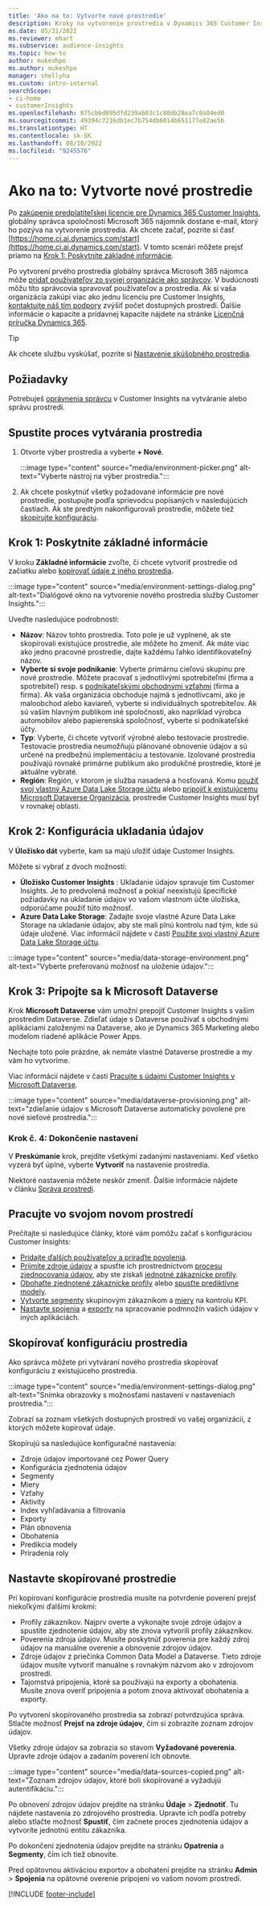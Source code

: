 ```yaml
---
title: 'Ako na to: Vytvorte nové prostredie'
description: Kroky na vytvorenie prostredia v Dynamics 365 Customer Insights.
ms.date: 05/31/2022
ms.reviewer: mhart
ms.subservice: audience-insights
ms.topic: how-to
author: mukeshpo
ms.author: mukeshpo
manager: shellyha
ms.custom: intro-internal
searchScope:
- ci-home
- customerInsights
ms.openlocfilehash: 875cbbd095dfd239ab83c1c80db28ea7c0a04ed0
ms.sourcegitcommit: 49394c7216db1ec7b754db6014b651177e82ae5b
ms.translationtype: HT
ms.contentlocale: sk-SK
ms.lasthandoff: 08/10/2022
ms.locfileid: "9245576"
---
```

# <a name="how-to-create-a-new-environment"></a>Ako na to: Vytvorte nové prostredie

Po [zakúpenie predplatiteľskej licencie pre Dynamics 365 Customer Insights](paid-license.md), globálny správca spoločnosti Microsoft 365 nájomník dostane e-mail, ktorý ho pozýva na vytvorenie prostredia. Ak chcete začať, pozrite si časť [https://home.ci.ai.dynamics.com/start](https://home.ci.ai.dynamics.com/start). V tomto scenári môžete prejsť priamo na [Krok 1: Poskytnite základné informácie](#step-1-provide-basic-information).

Po vytvorení prvého prostredia globálny správca Microsoft 365 nájomca môže [pridať používateľov zo svojej organizácie ako správcov](permissions.md). V budúcnosti môžu títo správcovia spravovať používateľov a prostredia. Ak si vaša organizácia zakúpi viac ako jednu licenciu pre Customer Insights, [kontaktujte náš tím podpory](https://go.microsoft.com/fwlink/?linkid=2079641) zvýšiť počet dostupných prostredí. Ďalšie informácie o kapacite a prídavnej kapacite nájdete na stránke [Licenčná príručka Dynamics 365](https://go.microsoft.com/fwlink/?LinkId=866544).

> [!TIP]
> Ak chcete službu vyskúšať, pozrite si [Nastavenie skúšobného prostredia](trial-signup.md).

## <a name="prerequisites"></a>Požiadavky

Potrebuješ [oprávnenia správcu](permissions.md) v Customer Insights na vytváranie alebo správu prostredí.

## <a name="start-the-environment-creation-process"></a>Spustite proces vytvárania prostredia

1. Otvorte výber prostredia a vyberte **+ Nové**.
  
   :::image type="content" source="media/environment-picker.png" alt-text="Vyberte nástroj na výber prostredia.":::

1. Ak chcete poskytnúť všetky požadované informácie pre nové prostredie, postupujte podľa sprievodcu popísaných v nasledujúcich častiach. Ak ste predtým nakonfigurovali prostredie, môžete tiež [skopírujte konfiguráciu](#copy-the-environment-configuration).

## <a name="step-1-provide-basic-information"></a>Krok 1: Poskytnite základné informácie

V kroku **Základné informácie** zvoľte, či chcete vytvoriť prostredie od začiatku alebo [kopírovať údaje z iného prostredia](#copy-the-environment-configuration).

   :::image type="content" source="media/environment-settings-dialog.png" alt-text="Dialógové okno na vytvorenie nového prostredia služby Customer Insights.":::

Uveďte nasledujúce podrobnosti:

- **Názov**: Názov tohto prostredia. Toto pole je už vyplnené, ak ste skopírovali existujúce prostredie, ale môžete ho zmeniť. Ak máte viac ako jedno pracovné prostredie, dajte každému ľahko identifikovateľný názov.
- **Vyberte si svoje podnikanie**: Vyberte primárnu cieľovú skupinu pre nové prostredie. Môžete pracovať s jednotlivými spotrebiteľmi (firma a spotrebiteľ) resp. s [podnikateľskými obchodnými vzťahmi](work-with-business-accounts.md) (firma a firma). Ak vaša organizácia obchoduje najmä s jednotlivcami, ako je maloobchod alebo kaviareň, vyberte si individuálnych spotrebiteľov. Ak sú vaším hlavným publikom iné spoločnosti, ako napríklad výrobca automobilov alebo papierenská spoločnosť, vyberte si podnikateľské účty.
- **Typ**: Vyberte, či chcete vytvoriť výrobné alebo testovacie prostredie. Testovacie prostredia neumožňujú plánované obnovenie údajov a sú určené na predbežnú implementáciu a testovanie. Izolované prostredia používajú rovnaké primárne publikum ako produkčné prostredie, ktoré je aktuálne vybraté.
- **Región**: Región, v ktorom je služba nasadená a hosťovaná. Komu [použiť svoj vlastný Azure Data Lake Storage účtu](own-data-lake-storage.md) alebo [pripojiť k existujúcemu Microsoft Dataverse Organizácia](customer-insights-dataverse.md), prostredie Customer Insights musí byť v rovnakej oblasti.

## <a name="step-2-configure-data-storage"></a>Krok 2: Konfigurácia ukladania údajov

V **Úložisko dát** vyberte, kam sa majú uložiť údaje Customer Insights.

Môžete si vybrať z dvoch možností:

- **Úložisko Customer Insights** : Ukladanie údajov spravuje tím Customer Insights. Je to predvolená možnosť a pokiaľ neexistujú špecifické požiadavky na ukladanie údajov vo vašom vlastnom účte úložiska, odporúčame použiť túto možnosť.
- **Azure Data Lake Storage**: Zadajte svoje vlastné Azure Data Lake Storage na ukladanie údajov, aby ste mali plnú kontrolu nad tým, kde sú údaje uložené. Viac informácií nájdete v časti [Použite svoj vlastný Azure Data Lake Storage účtu](own-data-lake-storage.md).

:::image type="content" source="media/data-storage-environment.png" alt-text="Vyberte preferovanú možnosť na uloženie údajov.":::

## <a name="step-3-connect-to-microsoft-dataverse"></a>Krok 3: Pripojte sa k Microsoft Dataverse

Krok **Microsoft Dataverse** vám umožní prepojiť Customer Insights s vašim prostredím Dataverse. Zdieľať údaje s Dataverse používať s obchodnými aplikáciami založenými na Dataverse, ako je Dynamics 365 Marketing alebo modelom riadené aplikácie Power Apps.

Nechajte toto pole prázdne, ak nemáte vlastné Dataverse prostredie a my vám ho vytvoríme.

Viac informácií nájdete v časti [Pracujte s údajmi Customer Insights v Microsoft Dataverse](customer-insights-dataverse.md).

:::image type="content" source="media/dataverse-provisioning.png" alt-text="zdieľanie údajov s Microsoft Dataverse automaticky povolené pre nové sieťové prostredia.":::

### <a name="step-4-finalize-the-settings"></a>Krok č. 4: Dokončenie nastavení

V **Preskúmanie** krok, prejdite všetkými zadanými nastaveniami. Keď všetko vyzerá byť úplné, vyberte **Vytvoriť** na nastavenie prostredia.

Niektoré nastavenia môžete neskôr zmeniť. Ďalšie informácie nájdete v článku [Správa prostredí](manage-environments.md).

## <a name="work-with-your-new-environment"></a>Pracujte vo svojom novom prostredí

Prečítajte si nasledujúce články, ktoré vám pomôžu začať s konfiguráciou Customer Insights:

- [Pridajte ďalších používateľov a priraďte povolenia](permissions.md).
- [Prijmite zdroje údajov](data-sources.md) a spusťte ich prostredníctvom [procesu zjednocovania údajov](data-unification.md), aby ste získali [jednotné zákaznícke profily](customer-profiles.md).
- [Obohaťte zjednotené zákaznícke profily](enrichment-hub.md) alebo [spusťte prediktívne modely](predictions-overview.md).
- [Vytvorte segmenty](segments.md) skupinovým zákazníkom a [miery](measures.md) na kontrolu KPI.
- [Nastavte spojenia](connections.md) a [exporty](export-destinations.md) na spracovanie podmnožín vašich údajov v iných aplikáciách.

## <a name="copy-the-environment-configuration"></a>Skopírovať konfiguráciu prostredia

Ako správca môžete pri vytváraní nového prostredia skopírovať konfiguráciu z existujúceho prostredia.

:::image type="content" source="media/environment-settings-dialog.png" alt-text="Snímka obrazovky s možnosťami nastavení v nastaveniach prostredia.":::

Zobrazí sa zoznam všetkých dostupných prostredí vo vašej organizácii, z ktorých môžete kopírovať údaje.

Skopírujú sa nasledujúce konfiguračné nastavenia:

- Zdroje údajov importované cez Power Query
- Konfigurácia zjednotenia údajov
- Segmenty
- Miery
- Vzťahy 
- Aktivity
- Index vyhľadávania a filtrovania
- Exporty
- Plán obnovenia
- Obohatenia
- Predikcia modely
- Priradenia roly

## <a name="set-up-a-copied-environment"></a>Nastavte skopírované prostredie

Pri kopírovaní konfigurácie prostredia musíte na potvrdenie poverení prejsť niekoľkými ďalšími krokmi:

- Profily zákazníkov. Najprv overte a vykonajte svoje zdroje údajov a spustite zjednotenie údajov, aby ste znova vytvorili profily zákazníkov.
- Poverenia zdroja údajov. Musíte poskytnúť poverenia pre každý zdroj údajov na manuálne overenie a obnovenie zdrojov údajov.
- Zdroje údajov z priečinka Common Data Model a Dataverse. Tieto zdroje údajov musíte vytvoriť manuálne s rovnakým názvom ako v zdrojovom prostredí.
- Tajomstvá pripojenia, ktoré sa používajú na exporty a obohatenia. Musíte znova overiť pripojenia a potom znova aktivovať obohatenia a exporty.

Po vytvorení skopírovaného prostredia sa zobrazí potvrdzujúca správa. Stlačte možnosť **Prejsť na zdroje údajov**, čím si zobrazíte zoznam zdrojov údajov.

Všetky zdroje údajov sa zobrazia so stavom **Vyžadované poverenia**. Upravte zdroje údajov a zadaním poverení ich obnovte.

:::image type="content" source="media/data-sources-copied.png" alt-text="Zoznam zdrojov údajov, ktoré boli skopírované a vyžadujú autentifikáciu.":::

Po obnovení zdrojov údajov prejdite na stránku **Údaje** > **Zjednotiť**. Tu nájdete nastavenia zo zdrojového prostredia. Upravte ich podľa potreby alebo stlačte možnosť **Spustiť**, čím začnete proces zjednotenia údajov a vytvoríte jednotnú entitu zákazníka.

Po dokončení zjednotenia údajov prejdite na stránku **Opatrenia** a **Segmenty**, čím ich tiež obnovíte.

Pred opätovnou aktiváciou exportov a obohatení prejdite na stránku **Admin** > **Spojenia** na opätovné overenie pripojení vo vašom novom prostredí.

[!INCLUDE [footer-include](includes/footer-banner.md)]
